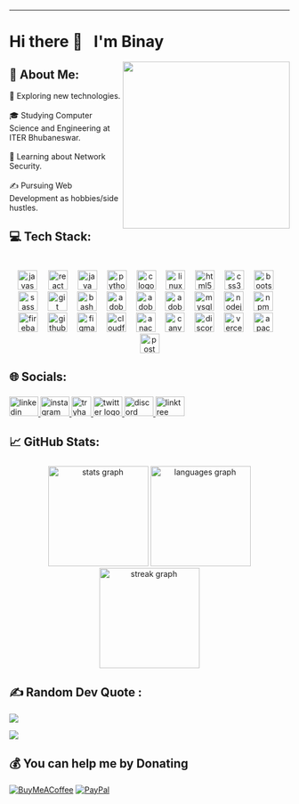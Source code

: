 <hr>

# Hi there 👋 &nbsp; I'm Binay

<img align='right' src="https://user-images.githubusercontent.com/76717116/200188908-e5fcce49-05c3-4d55-9778-ade04327ec56.gif" width="300">


<h2 align="left"> 💫 About Me: </h2>
🤔   Exploring new technologies.<br><br>🎓   Studying Computer Science and Engineering at ITER Bhubaneswar.<br><br>🌱   Learning about Network Security.<br><br>✍️   Pursuing Web Development as hobbies/side hustles.

<h2 align="left">💻 Tech Stack:</h2>

###

<br clear="both">

<div align="center">
  <img src="https://cdn.jsdelivr.net/gh/devicons/devicon/icons/javascript/javascript-original.svg" height="35" alt="javascript logo"  />
  <img width="12" />
  <img src="https://cdn.jsdelivr.net/gh/devicons/devicon/icons/react/react-original.svg" height="35" alt="react logo"  />
  <img width="10" />
  <img src="https://cdn.jsdelivr.net/gh/devicons/devicon/icons/java/java-original.svg" height="35" alt="java logo"  />
  <img width="10" />
  <img src="https://cdn.jsdelivr.net/gh/devicons/devicon/icons/python/python-original.svg" height="35" alt="python logo"  />
  <img width="10" />
  <img src="https://cdn.jsdelivr.net/gh/devicons/devicon/icons/c/c-original.svg" height="35" alt="c logo"  />
  <img width="10" />
  <img src="https://cdn.jsdelivr.net/gh/devicons/devicon/icons/linux/linux-original.svg" height="35" alt="linux logo"  />
  <img width="10" />
  <img src="https://cdn.jsdelivr.net/gh/devicons/devicon/icons/html5/html5-original.svg" height="35" alt="html5 logo"  />
  <img width="10" />
  <img src="https://cdn.jsdelivr.net/gh/devicons/devicon/icons/css3/css3-original.svg" height="35" alt="css3 logo"  />
  <img width="10" />
  <img src="https://cdn.jsdelivr.net/gh/devicons/devicon/icons/bootstrap/bootstrap-original.svg" height="35" alt="bootstrap logo"  />
  <img width="10" />
  <img src="https://cdn.jsdelivr.net/gh/devicons/devicon/icons/sass/sass-original.svg" height="35" alt="sass logo"  />
  <img width="10" />
  <img src="https://cdn.jsdelivr.net/gh/devicons/devicon/icons/git/git-original.svg" height="35" alt="git logo"  />
  <img width="10" />
  <img src="https://skillicons.dev/icons?i=bash" height="35" alt="bash logo"  />
  <img width="10" />
  <img src="https://skillicons.dev/icons?i=ps" height="35" alt="adobephotoshop logo"  />
  <img width="10" />
  <img src="https://skillicons.dev/icons?i=pr" height="35" alt="adobepremierepro logo"  />
  <img width="10" />
  <img src="https://skillicons.dev/icons?i=ai" height="35" alt="adobeillustrator logo"  />
  <img width="10" />
  <img src="https://cdn.jsdelivr.net/gh/devicons/devicon/icons/mysql/mysql-original.svg" height="35" alt="mysql logo"  />
  <img width="10" />
  <img src="https://cdn.jsdelivr.net/gh/devicons/devicon/icons/nodejs/nodejs-original.svg" height="35" alt="nodejs logo"  />
  <img width="10" />
  <img src="https://cdn.jsdelivr.net/gh/devicons/devicon/icons/npm/npm-original-wordmark.svg" height="35" alt="npm logo"  />
  <img width="10" />
  <img src="https://skillicons.dev/icons?i=firebase" height="35" alt="firebase logo"  />
  <img width="10" />
  <img src="https://skillicons.dev/icons?i=github" height="35" alt="github logo"  />
  <img width="10" />
  <img src="https://cdn.jsdelivr.net/gh/devicons/devicon/icons/figma/figma-original.svg" height="35" alt="figma logo"  />
  <img width="10" />
  <img src="https://skillicons.dev/icons?i=cloudflare" height="35" alt="cloudflare logo"  />
  <img width="10" />
  <img src="https://cdn.jsdelivr.net/gh/devicons/devicon/icons/anaconda/anaconda-original.svg" height="35" alt="anaconda logo"  />
  <img width="10" />
  <img src="https://cdn.jsdelivr.net/gh/devicons/devicon/icons/canva/canva-original.svg" height="35" alt="canva logo"  />
  <img width="10" />
  <img src="https://skillicons.dev/icons?i=discord" height="35" alt="discord logo"  />
  <img width="10" />
  <img src="https://skillicons.dev/icons?i=vercel" height="35" alt="vercel logo"  />
  <img width="10" />
  <img src="https://cdn.simpleicons.org/apache/D22128" height="35" alt="apache logo"  />
  <img width="10" />
  <img src="https://skillicons.dev/icons?i=postman" height="35" alt="postman logo"  />
</div>

###

<h2 align="left">🌐 Socials:</h2>

###

<div align="left" text-decoration="none">
  <a href = "https://linkedin.com/in/binaytripathy">
  <img src="https://raw.githubusercontent.com/maurodesouza/profile-readme-generator/master/src/assets/icons/social/linkedin/default.svg" width="52" height="35" alt="linkedin logo"  />
  </a>
  <a href = "https://instagram.com/binay__tripathy">
  <img src="https://raw.githubusercontent.com/maurodesouza/profile-readme-generator/master/src/assets/icons/social/instagram/default.svg" width="52" height="35" alt="instagram logo"  />
  </a>
  <a href = "https://tryhackme.com/p/allergyminor34" width="52">
  <img src="https://tryhackme.com/img/logo/thm_logo_circle.png" height="35" alt="tryhackme logo"  />
  </a>
  <a href = "https://twitter.com/tripathy_binay">
  <img src="https://raw.githubusercontent.com/maurodesouza/profile-readme-generator/master/src/assets/icons/social/twitter/default.svg" width="52" height="35" alt="twitter logo"  />
  </a>
  <a href = "https://discordapp.com/users/494547749232967680">
  <img src="https://raw.githubusercontent.com/maurodesouza/profile-readme-generator/master/src/assets/icons/social/discord/default.svg" width="52" height="35" alt="discord logo"  />
  </a>
  <a href = "https://linktr.ee/binaytripathy">
  <img src="https://raw.githubusercontent.com/maurodesouza/profile-readme-generator/master/src/assets/icons/social/linktree/default.svg" width="52" height="35" alt="linktree logo"  />
  </a>
</div>

###

<h2 align="left">📈 GitHub Stats:</h2>

###

<div align="center">
  <img src="https://github-readme-stats.vercel.app/api?username=binay-tripathy&theme=highcontrast&disable_animations=false&show_icons=true&hide_border=true&include_all_commits=true&count_private=true&custom_title=My%20Stats" height="180" alt="stats graph"  />
  <img src="https://github-readme-stats.vercel.app/api/top-langs?username=binay-tripathy&locale=en&hide_title=false&layout=compact&card_width=320&langs_count=6&theme=highcontrast&hide_border=true&order=2" height="180" alt="languages graph"  />
  <img src="https://streak-stats.demolab.com?user=binay-tripathy&locale=en&mode=daily&theme=highcontrast&hide_border=true&border_radius=6&date_format=j M[ Y]&order=3" height="180" alt="streak graph"  />
</div>

###


###

<h2 align="left">✍️ Random Dev Quote : </h2>

![](https://quotes-github-readme.vercel.app/api?type=horizontal&theme=dark)

[![](https://visitcount.itsvg.in/api?id=binay-tripathy&icon=0&color=2)](https://visitcount.itsvg.in)

###

<h2 align="left"> 💰 You can help me by Donating </h2>

  [![BuyMeACoffee](https://img.shields.io/badge/Buy%20Me%20a%20Coffee-ffdd00?style=for-the-badge&logo=buy-me-a-coffee&logoColor=black)](https://buymeacoffee.com/binaytripathy) [![PayPal](https://img.shields.io/badge/PayPal-00457C?style=for-the-badge&logo=paypal&logoColor=white)](https://paypal.me/binaytripathy123) 

###
